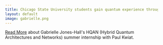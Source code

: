 ```yaml
---
title: Chicago State University students gain quantum experience through HQAN summer internships
layout: default
image: gabrielle.png
---
```


[Read More]( https://hqan.illinois.edu/news/chicago-state-university-students-gain-quantum-experience-through-hqan-summer-internships ) about Gabrielle Jones-Hall's HQAN (Hybrid Quantum Architectures and Networks) summer internship with Paul Kwiat.